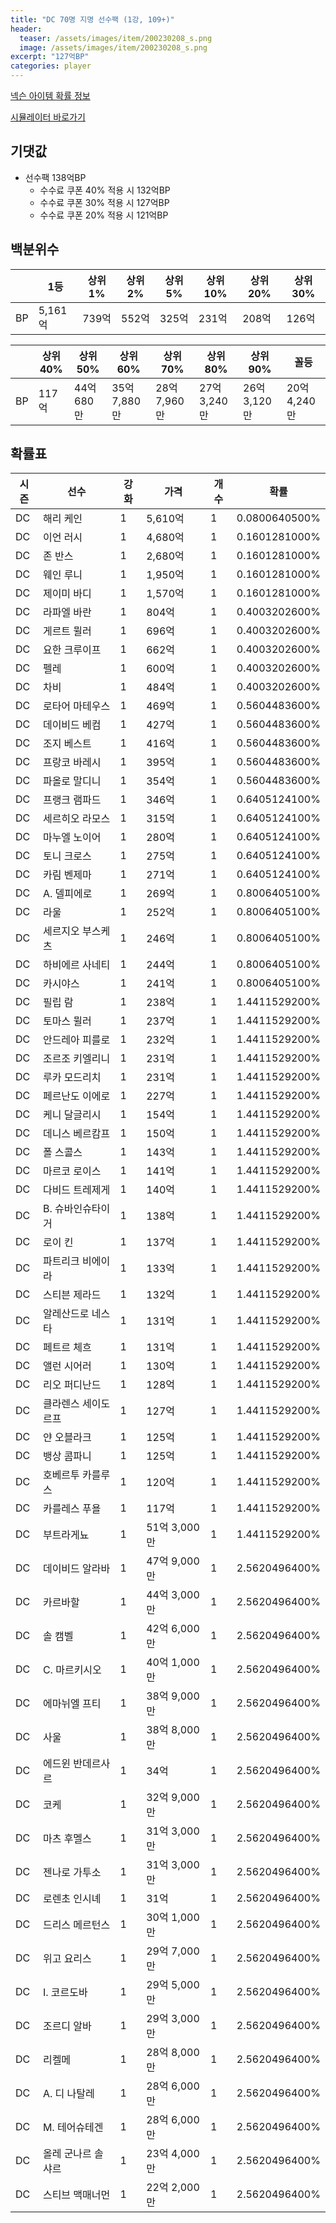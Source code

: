 ```yaml
---
title: "DC 70명 지명 선수팩 (1강, 109+)"
header:
  teaser: /assets/images/item/200230208_s.png
  image: /assets/images/item/200230208_s.png
excerpt: "127억BP"
categories: player
---
```

[넥슨 아이템 확률 정보](http://iteminfo.nexon.com/probability/fco?sn=8201)

[시뮬레이터 바로가기](/simulator/8201)
## 기댓값
- 선수팩 138억BP
  - 수수료 쿠폰 40% 적용 시 132억BP
  - 수수료 쿠폰 30% 적용 시 127억BP
  - 수수료 쿠폰 20% 적용 시 121억BP


## 백분위수

||1등|상위1%|상위2%|상위5%|상위10%|상위20%|상위30%|
|---|---|---|---|---|---|---|---|
|BP|5,161억|739억|552억|325억|231억|208억|126억|

||상위40%|상위50%|상위60%|상위70%|상위80%|상위90%|꼴등|
|---|---|---|---|---|---|---|---|
|BP|117억|44억 680만|35억 7,880만|28억 7,960만|27억 3,240만|26억 3,120만|20억 4,240만|


## 확률표

|시즌|선수|강화|가격|개수|확률|
|---|---|---|---|---|---|
|DC|해리 케인|1|5,610억|1|0.0800640500%|
|DC|이언 러시|1|4,680억|1|0.1601281000%|
|DC|존 반스|1|2,680억|1|0.1601281000%|
|DC|웨인 루니|1|1,950억|1|0.1601281000%|
|DC|제이미 바디|1|1,570억|1|0.1601281000%|
|DC|라파엘 바란|1|804억|1|0.4003202600%|
|DC|게르트 뮐러|1|696억|1|0.4003202600%|
|DC|요한 크루이프|1|662억|1|0.4003202600%|
|DC|펠레|1|600억|1|0.4003202600%|
|DC|차비|1|484억|1|0.4003202600%|
|DC|로타어 마테우스|1|469억|1|0.5604483600%|
|DC|데이비드 베컴|1|427억|1|0.5604483600%|
|DC|조지 베스트|1|416억|1|0.5604483600%|
|DC|프랑코 바레시|1|395억|1|0.5604483600%|
|DC|파올로 말디니|1|354억|1|0.5604483600%|
|DC|프랭크 램파드|1|346억|1|0.6405124100%|
|DC|세르히오 라모스|1|315억|1|0.6405124100%|
|DC|마누엘 노이어|1|280억|1|0.6405124100%|
|DC|토니 크로스|1|275억|1|0.6405124100%|
|DC|카림 벤제마|1|271억|1|0.6405124100%|
|DC|A. 델피에로|1|269억|1|0.8006405100%|
|DC|라울|1|252억|1|0.8006405100%|
|DC|세르지오 부스케츠|1|246억|1|0.8006405100%|
|DC|하비에르 사네티|1|244억|1|0.8006405100%|
|DC|카시야스|1|241억|1|0.8006405100%|
|DC|필립 람|1|238억|1|1.4411529200%|
|DC|토마스 뮐러|1|237억|1|1.4411529200%|
|DC|안드레아 피를로|1|232억|1|1.4411529200%|
|DC|조르조 키엘리니|1|231억|1|1.4411529200%|
|DC|루카 모드리치|1|231억|1|1.4411529200%|
|DC|페르난도 이에로|1|227억|1|1.4411529200%|
|DC|케니 달글리시|1|154억|1|1.4411529200%|
|DC|데니스 베르캄프|1|150억|1|1.4411529200%|
|DC|폴 스콜스|1|143억|1|1.4411529200%|
|DC|마르코 로이스|1|141억|1|1.4411529200%|
|DC|다비드 트레제게|1|140억|1|1.4411529200%|
|DC|B. 슈바인슈타이거|1|138억|1|1.4411529200%|
|DC|로이 킨|1|137억|1|1.4411529200%|
|DC|파트리크 비에이라|1|133억|1|1.4411529200%|
|DC|스티븐 제라드|1|132억|1|1.4411529200%|
|DC|알레산드로 네스타|1|131억|1|1.4411529200%|
|DC|페트르 체흐|1|131억|1|1.4411529200%|
|DC|앨런 시어러|1|130억|1|1.4411529200%|
|DC|리오 퍼디난드|1|128억|1|1.4411529200%|
|DC|클라렌스 세이도르프|1|127억|1|1.4411529200%|
|DC|얀 오블라크|1|125억|1|1.4411529200%|
|DC|뱅상 콤파니|1|125억|1|1.4411529200%|
|DC|호베르투 카를루스|1|120억|1|1.4411529200%|
|DC|카를레스 푸욜|1|117억|1|1.4411529200%|
|DC|부트라게뇨|1|51억 3,000만|1|1.4411529200%|
|DC|데이비드 알라바|1|47억 9,000만|1|2.5620496400%|
|DC|카르바할|1|44억 3,000만|1|2.5620496400%|
|DC|솔 캠벨|1|42억 6,000만|1|2.5620496400%|
|DC|C. 마르키시오|1|40억 1,000만|1|2.5620496400%|
|DC|에마뉘엘 프티|1|38억 9,000만|1|2.5620496400%|
|DC|사울|1|38억 8,000만|1|2.5620496400%|
|DC|에드윈 반데르사르|1|34억|1|2.5620496400%|
|DC|코케|1|32억 9,000만|1|2.5620496400%|
|DC|마츠 후멜스|1|31억 3,000만|1|2.5620496400%|
|DC|젠나로 가투소|1|31억 3,000만|1|2.5620496400%|
|DC|로렌초 인시녜|1|31억|1|2.5620496400%|
|DC|드리스 메르턴스|1|30억 1,000만|1|2.5620496400%|
|DC|위고 요리스|1|29억 7,000만|1|2.5620496400%|
|DC|I. 코르도바|1|29억 5,000만|1|2.5620496400%|
|DC|조르디 알바|1|29억 3,000만|1|2.5620496400%|
|DC|리켈메|1|28억 8,000만|1|2.5620496400%|
|DC|A. 디 나탈레|1|28억 6,000만|1|2.5620496400%|
|DC|M. 테어슈테겐|1|28억 6,000만|1|2.5620496400%|
|DC|올레 군나르 솔샤르|1|23억 4,000만|1|2.5620496400%|
|DC|스티브 맥매너먼|1|22억 2,000만|1|2.5620496400%|
